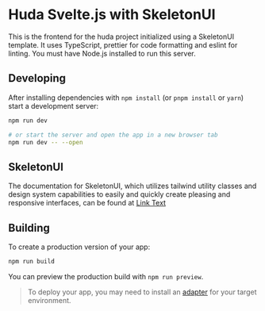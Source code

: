 # Huda Svelte.js with SkeletonUI

This is the frontend for the huda project initialized using a SkeletonUI template. It uses TypeScript, prettier for code formatting and eslint for linting.
You must have Node.js installed to run this server.

## Developing

After installing dependencies with `npm install` (or `pnpm install` or `yarn`) start a development server:

```bash
npm run dev

# or start the server and open the app in a new browser tab
npm run dev -- --open
```

## SkeletonUI

The documentation for SkeletonUI, which utilizes tailwind utility classes and design system capabilities to easily and quickly create pleasing and responsive interfaces, can be found at [Link Text](https://www.skeleton.dev/docs/get-started)

## Building

To create a production version of your app:

```bash
npm run build
```

You can preview the production build with `npm run preview`.

> To deploy your app, you may need to install an [adapter](https://kit.svelte.dev/docs/adapters) for your target environment.

